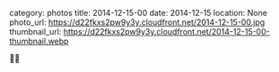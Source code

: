 category: photos 
title: 2014-12-15-00
date: 2014-12-15
location: None
photo_url: https://d22fkxs2pw9y3y.cloudfront.net/2014-12-15-00.jpg
thumbnail_url: https://d22fkxs2pw9y3y.cloudfront.net/2014-12-15-00-thumbnail.webp

💈💈 